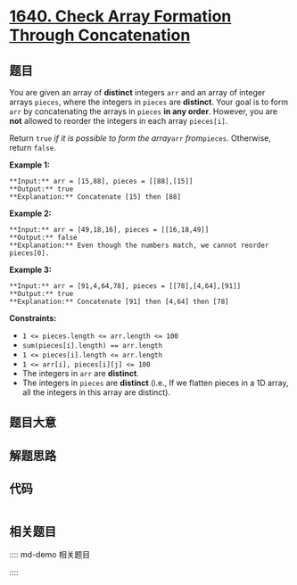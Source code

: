 # [1640. Check Array Formation Through Concatenation](https://leetcode.com/problems/check-array-formation-through-concatenation)

## 题目

You are given an array of **distinct** integers `arr` and an array of integer
arrays `pieces`, where the integers in `pieces` are **distinct**. Your goal is
to form `arr` by concatenating the arrays in `pieces` **in any order**.
However, you are **not** allowed to reorder the integers in each array
`pieces[i]`.

Return `true` _if it is possible_ _to form the array_`arr` _from_`pieces`.
Otherwise, return `false`.



**Example 1:**

    
    
    **Input:** arr = [15,88], pieces = [[88],[15]]
    **Output:** true
    **Explanation:** Concatenate [15] then [88]
    

**Example 2:**

    
    
    **Input:** arr = [49,18,16], pieces = [[16,18,49]]
    **Output:** false
    **Explanation:** Even though the numbers match, we cannot reorder pieces[0].
    

**Example 3:**

    
    
    **Input:** arr = [91,4,64,78], pieces = [[78],[4,64],[91]]
    **Output:** true
    **Explanation:** Concatenate [91] then [4,64] then [78]
    



**Constraints:**

  * `1 <= pieces.length <= arr.length <= 100`
  * `sum(pieces[i].length) == arr.length`
  * `1 <= pieces[i].length <= arr.length`
  * `1 <= arr[i], pieces[i][j] <= 100`
  * The integers in `arr` are **distinct**.
  * The integers in `pieces` are **distinct** (i.e., If we flatten pieces in a 1D array, all the integers in this array are distinct).


## 题目大意

## 解题思路

## 代码

```javascript

```

## 相关题目

:::: md-demo 相关题目

::::
